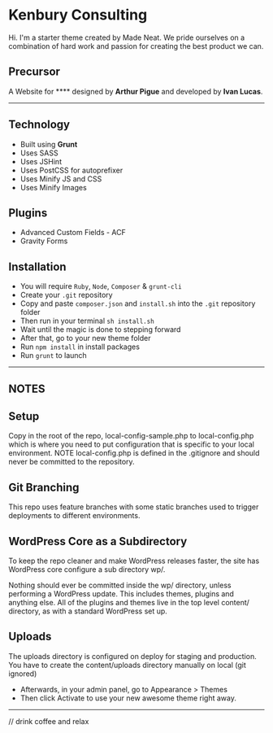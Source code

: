 # Kenbury Consulting

Hi. I'm a starter theme created by Made Neat. We pride ourselves on a combination of hard work and passion for creating the best product we can.

## Precursor

A Website for **** designed by **Arthur Pigue** and developed by **Ivan Lucas**.

---

## Technology

* Built using **Grunt**
* Uses SASS
* Uses JSHint
* Uses PostCSS for autoprefixer
* Uses Minify JS and CSS
* Uses Minify Images

## Plugins

* Advanced Custom Fields - ACF
* Gravity Forms


## Installation

* You will require `Ruby`, `Node`, `Composer` & `grunt-cli`
* Create your `.git` repository
* Copy and paste `composer.json` and `install.sh` into the `.git` repository folder
* Then run in your terminal `sh install.sh`
* Wait until the magic is done to stepping forward
* After that, go to your new theme folder
* Run `npm install` in install packages
* Run `grunt` to launch

---

## NOTES


## Setup
Copy in the root of the repo, local-config-sample.php to local-config.php which is where you need to put configuration that is specific to your local environment.
NOTE local-config.php is defined in the .gitignore and should never be committed to the repository.

## Git Branching
This repo uses feature branches with some static branches used to trigger deployments to different environments.

## WordPress Core as a Subdirectory
To keep the repo cleaner and make WordPress releases faster, the site has WordPress core configure a sub directory wp/.

Nothing should ever be committed inside the wp/ directory, unless performing a WordPress update. This includes themes, plugins and anything else. All of the plugins and themes live in the top level content/ directory, as with a standard WordPress set up.

## Uploads
The uploads directory is configured on deploy for staging and production. You have to create the content/uploads directory manually on local (git ignored)


* Afterwards, in your admin panel, go to Appearance > Themes
* Then click Activate to use your new awesome theme right away.

---

// drink coffee and relax
